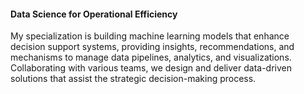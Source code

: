 #### Data Science for Operational Efficiency

My specialization is building machine learning models that enhance decision support systems, providing insights, recommendations, and mechanisms to manage data pipelines, analytics, and visualizations. Collaborating with various teams, we design and deliver data-driven solutions that assist the strategic decision-making process.
